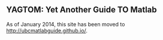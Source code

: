 ## YAGTOM: Yet Another Guide TO Matlab ##

As of January 2014, this site has been moved to http://ubcmatlabguide.github.io/.
